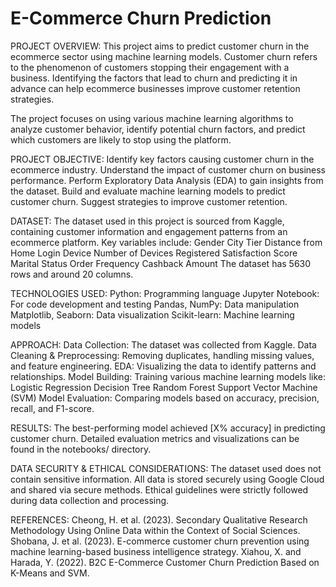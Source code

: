 # E-Commerce Churn Prediction
PROJECT OVERVIEW:
This project aims to predict customer churn in the ecommerce sector using machine learning models. Customer churn refers to the phenomenon of customers stopping their engagement with a business. Identifying the factors that lead to churn and predicting it in advance can help ecommerce businesses improve customer retention strategies.

The project focuses on using various machine learning algorithms to analyze customer behavior, identify potential churn factors, and predict which customers are likely to stop using the platform.

PROJECT OBJECTIVE:
Identify key factors causing customer churn in the ecommerce industry.
Understand the impact of customer churn on business performance.
Perform Exploratory Data Analysis (EDA) to gain insights from the dataset.
Build and evaluate machine learning models to predict customer churn.
Suggest strategies to improve customer retention.

DATASET:
The dataset used in this project is sourced from Kaggle, containing customer information and engagement patterns from an ecommerce platform. Key variables include:
Gender
City Tier
Distance from Home
Login Device
Number of Devices Registered
Satisfaction Score
Marital Status
Order Frequency
Cashback Amount
The dataset has 5630 rows and around 20 columns.

TECHNOLOGIES USED:
Python: Programming language
Jupyter Notebook: For code development and testing
Pandas, NumPy: Data manipulation
Matplotlib, Seaborn: Data visualization
Scikit-learn: Machine learning models

APPROACH:
Data Collection: The dataset was collected from Kaggle.
Data Cleaning & Preprocessing: Removing duplicates, handling missing values, and feature engineering.
EDA: Visualizing the data to identify patterns and relationships.
Model Building: Training various machine learning models like:
Logistic Regression
Decision Tree
Random Forest
Support Vector Machine (SVM)
Model Evaluation: Comparing models based on accuracy, precision, recall, and F1-score.

RESULTS:
The best-performing model achieved [X% accuracy] in predicting customer churn. Detailed evaluation metrics and visualizations can be found in the notebooks/ directory.

DATA SECURITY & ETHICAL CONSIDERATIONS:
The dataset used does not contain sensitive information. All data is stored securely using Google Cloud and shared via secure methods. Ethical guidelines were strictly followed during data collection and processing.

REFERENCES:
Cheong, H. et al. (2023). Secondary Qualitative Research Methodology Using Online Data within the Context of Social Sciences.
Shobana, J. et al. (2023). E-commerce customer churn prevention using machine learning-based business intelligence strategy.
Xiahou, X. and Harada, Y. (2022). B2C E-Commerce Customer Churn Prediction Based on K-Means and SVM.
